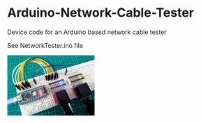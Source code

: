 # Arduino-Network-Cable-Tester
Device code for an Arduino based network cable tester

See NetworkTester.ino file

<img src="https://github.com/jlobeiras/Arduino-Network-Cable-Tester/blob/main/img/ET4_VIEW.jpg" width="200">

